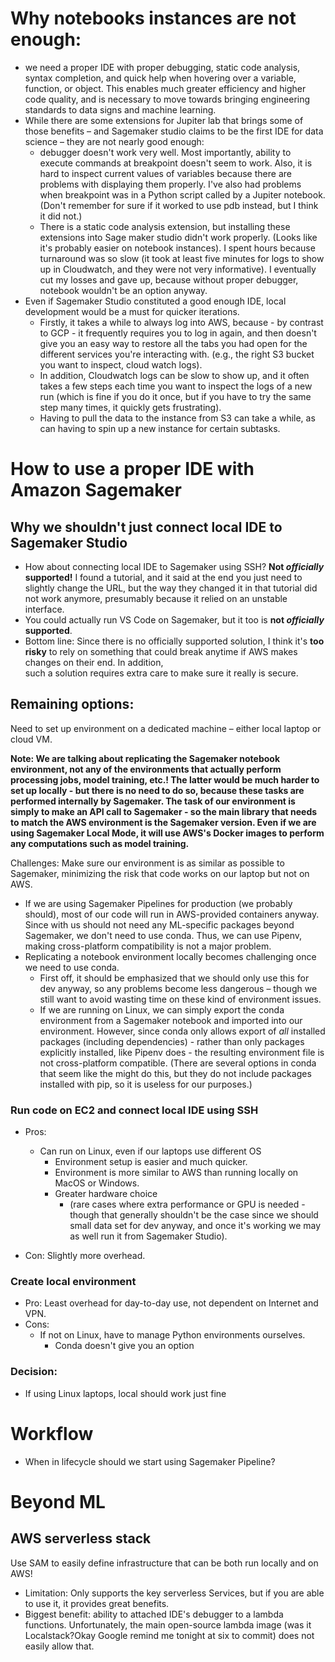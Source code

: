 # Why notebooks instances are not enough:
- we need a proper IDE with proper debugging, static code analysis, syntax completion, and quick help when hovering over a variable, function, or object. This enables much greater efficiency and higher code quality, and is necessary to move towards bringing engineering standards to data signs and machine learning.
- While there are some extensions for Jupiter lab that brings some of those benefits – and Sagemaker studio claims to be the first IDE for data science – they are not nearly good enough:
  - debugger doesn't work very well. Most importantly, ability to execute commands at breakpoint doesn't seem to work. Also, it is hard to inspect current values of variables because there are problems with displaying them properly. I've also had problems when breakpoint was in a Python script called by a Jupiter notebook. (Don't remember for sure if it worked to use pdb instead, but I think it did not.)
  - There is a static code analysis extension, but installing these extensions into Sage maker 
    studio didn't work properly. (Looks like it's probably easier on notebook instances). I 
    spent hours because turnaround was so slow (it took at least five minutes for logs to show 
    up in Cloudwatch, and they were not very informative). I eventually cut my losses and gave up,
    because without proper debugger, notebook wouldn't be an option anyway.
- Even if Sagemaker Studio constituted a good enough IDE, local development would be a must for 
  quicker iterations. 
  - Firstly, it takes a while to always log into AWS, because - by contrast to GCP - it 
    frequently requires you to log in again, and then doesn't give you an easy way to restore 
    all the tabs you had open for the different services you're interacting with. (e.g., the 
    right S3 bucket you want to inspect, cloud watch logs). 
  - In addition, Cloudwatch logs can be slow to show up, and it often takes a few steps each 
    time you want to inspect the logs of a new run (which is fine if you do it once, but if you 
    have to try the same step many times, it quickly gets frustrating). 
  - Having to pull the data to the instance from S3 can take a while, as can having to spin up a 
    new instance for certain subtasks.

# How to use a proper IDE with Amazon Sagemaker
## Why we shouldn't just connect local IDE to Sagemaker Studio
- How about connecting local IDE to Sagemaker using SSH? **Not *officially* supported!**  I found 
  a tutorial, and it said at the end you just need to slightly change the URL, but the way they 
  changed it in that tutorial did not work anymore, presumably because it relied on an unstable 
  interface. 
- You could actually run VS Code on Sagemaker, but it too is **not *officially* supported**.
- Bottom line: Since there is no officially supported solution, I think it's **too risky** to rely on 
  something that could break anytime if AWS makes changes on their end. In addition,  
  such a solution requires extra care to make sure it really is secure.

## Remaining options:
Need to set up environment on a dedicated machine – either local laptop or cloud VM. 

**Note: We are talking about replicating the Sagemaker notebook environment, not any of the 
environments that actually perform processing jobs, model training, etc.! The latter would be much 
harder to set up locally - but there is no need to do so, because these tasks are performed 
internally by Sagemaker. The task of our environment is simply to make an API call to Sagemaker 
\- so the main library that needs to match the AWS environment is the Sagemaker version. Even 
  if we are using Sagemaker Local Mode, it will use AWS's Docker images to perform any 
computations such as model training.** 

Challenges: Make sure our environment is as similar as possible to Sagemaker, minimizing the 
risk that code works on our laptop but not on AWS.
- If we are using Sagemaker Pipelines for production (we probably should), most of our code will 
  run in AWS-provided containers anyway. Since with us should not need any ML-specific packages 
  beyond Sagemaker, we don't need to use conda. Thus, we can use Pipenv, making cross-platform 
  compatibility is not a major problem.
- Replicating a notebook environment locally becomes challenging once we need to use 
  conda.
  - First off, it should be emphasized that we should only use this for dev anyway, so any problems 
    become less dangerous – though we still want to avoid wasting time on these kind of environment issues.
  - If we are running on Linux, we can simply export the conda environment from a Sagemaker 
    notebook and imported into our environment. However, since conda only allows export of *all* 
    installed packages (including dependencies) - rather than only packages explicitly installed, like Pipenv 
    does - the resulting environment 
    file is not cross-platform compatible. (There are several options in conda that seem like the 
    might do this, but they do not include packages installed with pip, so it is useless for our 
    purposes.) 

### Run code on EC2 and connect local IDE using SSH
- Pros: 
  - Can run on Linux, even if our laptops use different OS
    - Environment setup is easier and much quicker.
    - Environment is more similar to AWS than running locally on MacOS or Windows.
    - Greater hardware choice 
      - (rare cases where extra 
        performance or GPU is needed - though that generally shouldn't be the case since we should 
        small data set for dev 
      anyway, and once it's working we may as well run it from Sagemaker Studio).

- Con: Slightly more overhead.

### Create local environment
- Pro: Least overhead for day-to-day use, not dependent on Internet and VPN.
- Cons: 
  - If not on Linux, have to manage Python environments ourselves.
    - Conda doesn't give you an option 

### Decision: 
  - If using Linux laptops, local should work just fine

# Workflow
- When in lifecycle should we start using Sagemaker Pipeline?

# Beyond ML
## AWS serverless stack
Use SAM to easily define infrastructure that can be both run locally and on AWS! 
  - Limitation: Only supports the key serverless Services, but if you are able to use it, it 
    provides great benefits. 
  - Biggest benefit: ability to attached IDE's debugger to a lambda functions. Unfortunately, 
    the main open-source lambda image (was it Localstack?Okay Google remind me tonight at six to 
    commit) does not easily allow that.  
